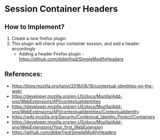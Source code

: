 # Session Container Headers

## How to Implement?

1. Create a _new_ firefox plugin
2. This plugin will check your container session, and add a header accordingly
    * Adding a header Firefox plugin - https://github.com/didierfred/SimpleModifyHeaders

## References:
* https://blog.mozilla.org/tanvi/2016/06/16/contextual-identities-on-the-web/
* https://developer.mozilla.org/en-US/docs/Mozilla/Add-ons/WebExtensions/API/contextualIdentities
* https://developer.mozilla.org/en-US/docs/Mozilla/Add-ons/WebExtensions/API/contextualIdentities/ContextualIdentity
* https://wiki.mozilla.org/Security/Contextual_Identity_Project/Containers
* https://developer.mozilla.org/en-US/docs/Mozilla/Add-ons/WebExtensions/Your_first_WebExtension
* https://github.com/didierfred/SimpleModifyHeaders
